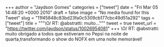 
+++
author = "Jaydson Gomes"
categories = ["tweet"]
date = "Fri Mar 05 14:48:20 +0000 2010"
draft = false
image = "No media found for this Tweet"
slug = "11f45848c83bd23fa0c5309cb177cbc49d51a292"
tags = ["tweet"]
title = """&#92;O/ RT: @abstratti: muito..."""
tweet = true
tweet_url = "https://twitter.com/jaydson/status/10026954081"
+++
\O/ RT: @abstratti: muito obrigado a todos que estiveram no Pepsi na noite de quarta,transformando o show do NOFX em uma noite memorável!
